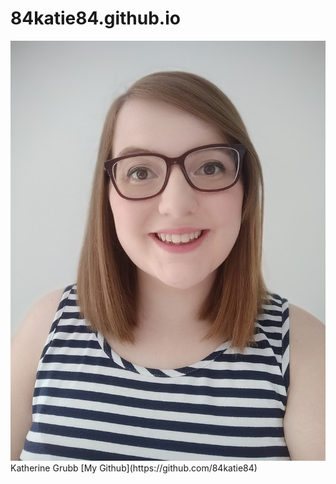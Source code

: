 # 84katie84.github.io
<img src="images/Me.jpg" id="me">
Katherine Grubb
[My Github](https://github.com/84katie84)
